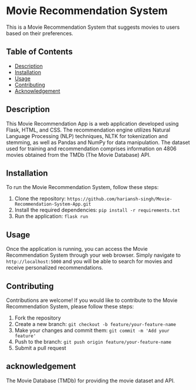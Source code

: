 # Movie Recommendation System

This is a Movie Recommendation System that suggests movies to users based on their preferences.

## Table of Contents

- [Description](#description)
- [Installation](#installation)
- [Usage](#usage)
- [Contributing](#contributing)
- [Acknowledgement](#acknowledgement)

## Description

This Movie Recommendation App is a web application developed using Flask, HTML, and CSS. The recommendation engine utilizes Natural Language Processing (NLP) techniques, NLTK for tokenization and stemming, as well as Pandas and NumPy for data manipulation. The dataset used for training and recommendation comprises information on 4806 movies obtained from the TMDb (The Movie Database) API.


## Installation

To run the Movie Recommendation System, follow these steps:

1. Clone the repository: `https://github.com/hariansh-singh/Movie-Recommendation-System-App.git`
2. Install the required dependencies: `pip install -r requirements.txt`
3. Run the application: `flask run`

## Usage

Once the application is running, you can access the Movie Recommendation System through your web browser. Simply navigate to `http://localhost:5000` and you will be able to search for movies and receive personalized recommendations.

## Contributing

Contributions are welcome! If you would like to contribute to the Movie Recommendation System, please follow these steps:

1. Fork the repository
2. Create a new branch: `git checkout -b feature/your-feature-name`
3. Make your changes and commit them: `git commit -m 'Add your feature'`
4. Push to the branch: `git push origin feature/your-feature-name`
5. Submit a pull request

## acknowledgement

The Movie Database (TMDb) for providing the movie dataset and API.